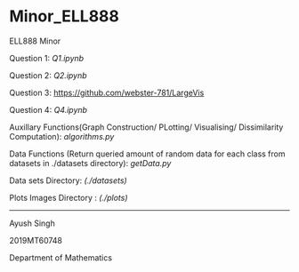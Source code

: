 # Minor_ELL888
ELL888 Minor

Question 1: *Q1.ipynb*

Question 2: *Q2.ipynb*

Question 3: https://github.com/webster-781/LargeVis

Question 4: *Q4.ipynb*

Auxillary Functions(Graph Construction/ PLotting/ Visualising/ Dissimilarity Computation): *algorithms.py*

Data Functions (Return queried amount of random data for each class from datasets in ./datasets directory): *getData.py* 

Data sets Directory: *(./datasets)*

Plots Images Directory : *(./plots)*

---

Ayush Singh

2019MT60748

Department of Mathematics
